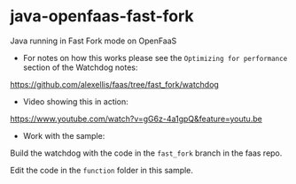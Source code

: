 # java-openfaas-fast-fork
Java running in Fast Fork mode on OpenFaaS

* For notes on how this works please see the `Optimizing for performance` section of the Watchdog notes:

https://github.com/alexellis/faas/tree/fast_fork/watchdog

* Video showing this in action:

https://www.youtube.com/watch?v=gG6z-4a1gpQ&feature=youtu.be

* Work with the sample:

Build the watchdog with the code in the `fast_fork` branch in the faas repo.

Edit the code in the `function` folder in this sample.
